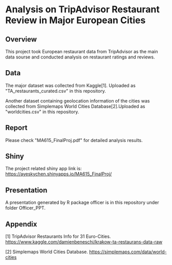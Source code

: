 # Analysis on TripAdvisor Restaurant Review in Major European Cities

## Overview

This project took European restaurant data from TripAdvisor as the main data sourse and conducted analysis on restaurant ratings and reviews.

## Data

The major dataset was collected from Kaggle[1]. Uploaded as "TA_restaurants_curated.csv" in this repository.

Another dataset containing geolocation information of the cities was collected from Simplemaps World Cities Database[2].Uploaded as "worldcities.csv" in this repository.


## Report

Please check "MA615_FinalProj.pdf" for detailed analysis results.

## Shiny
The project related shiny app link is: https://ayeskychen.shinyapps.io/MA615_FinalProj/

## Presentation
A presentation generated by R package officer is in this repository under folder Officer_PPT.

## Appendix
[1] TripAdvisor Restaurants Info for 31 Euro-Cities. https://www.kaggle.com/damienbeneschi/krakow-ta-restaurans-data-raw

[2] Simplemaps World Cities Database. https://simplemaps.com/data/world-cities
